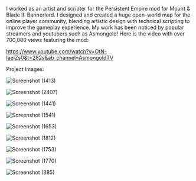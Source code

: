 I worked as an artist and scripter for the Persistent Empire mod for Mount & Blade II: Bannerlord. I designed and created a huge open-world map for the online player community, blending artistic design with technical scripting to improve the gameplay experience.
My work has been noticed by popular streamers and youtubers such as Asmongold!
Here is the video with over 700,000 views featuring the mod:

https://www.youtube.com/watch?v=OtN-IaeiZs0&t=282s&ab_channel=AsmongoldTV

Project Images:

![Screenshot (1413)](https://github.com/Pouriamohseni/Persistent-Empires-Bohemia-/assets/145625808/29d51614-bfa6-42b5-bcc3-b27b158a79e5)

![Screenshot (2407)](https://github.com/Pouriamohseni/Persistent-Empires-Bohemia-/assets/145625808/1157e35b-fc0b-42e1-b776-5d5523404afa)

![Screenshot (1441)](https://github.com/Pouriamohseni/Persistent-Empires-Bohemia-/assets/145625808/20045f7f-a9c7-49b5-9c8e-7c81e353b8d8)

![Screenshot (1541)](https://github.com/Pouriamohseni/Persistent-Empires-Bohemia-/assets/145625808/f42e09b2-a356-44cb-9e70-5a563e2b101a)

![Screenshot (1653)](https://github.com/Pouriamohseni/Persistent-Empires-Bohemia-/assets/145625808/e2ecc265-6c9d-4fc9-9ccc-f4373227926d)

![Screenshot (1812)](https://github.com/Pouriamohseni/Persistent-Empires-Bohemia-/assets/145625808/5a414167-8ffa-4882-a27a-cc505c0928d2)

![Screenshot (1753)](https://github.com/Pouriamohseni/Persistent-Empires-Bohemia-/assets/145625808/b9bcb2f8-b4c2-4f01-80c5-6e8c2a92eddb)

![Screenshot (1770)](https://github.com/Pouriamohseni/Persistent-Empires-Bohemia-/assets/145625808/8df05220-7976-4d2e-945d-645f7cc29b1a)

![Screenshot (385)](https://github.com/Pouriamohseni/Persistent-Empires-Bohemia-/assets/145625808/c1cf2fef-67db-44bf-a4e6-3c13b0c4b79a)

